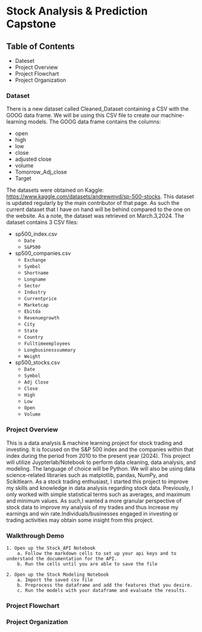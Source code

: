 # Stock Analysis & Prediction Capstone 

## Table of Contents 
- Dateset
- Project Overview
- Project Flowchart
- Project Organization

### Dataset 
There is a new dataset called Cleaned_Dataset containing a CSV with the GOOG data frame. We will be using this CSV file to create our machine-learning models.
The GOOG data frame contains the columns:
- open
- high
- low
- close
- adjusted close
- volume
- Tomorrow_Adj_close
- Target

The datasets were obtained on Kaggle: https://www.kaggle.com/datasets/andrewmvd/sp-500-stocks. This dataset is updated regularly by the main contributor of that page. As such the current dataset that I have on hand will be behind compared to the one on the website. As a note, the dataset was retrieved on March.3,2024. 
The dataset contains 3 CSV files: 
- sp500_index.csv
    - `Date`
    - `S&P500`
- sp500_companies.csv
    - `Exchange`
    - `Symbol`
    - `Shortname`
    - `Longname`
    - `Sector`
    - `Industry`
    - `Currentprice`
    - `Marketcap`
    - `Ebitda`
    - `Revenuegrowth`
    - `City`
    - `State`
    - `Country`
    - `Fulltimeemployees`
    - `Longbusinesssummary`
    - `Weight`
- sp500_stocks.csv
    - `Date`
    - `Symbol`
    - `Adj Close`
    - `Close`
    - `High`
    - `Low`
    - `Open`
    - `Volume`
### Project Overview 
  This is a data analysis & machine learning project for stock trading and investing. It is focused on the S&P 500 index and the companies within that index during the period from 2010 to the present year (2024). This project will utilize Juypterlab/Notebook to perform data cleaning, data analysis, and modeling. The language of choice will be Python. We will also be using data science-related libraries such as matplotlib, pandas, NumPy, and Scikitlearn. As a stock trading enthusiast, I started this project to improve my skills and knowledge in data analysis regarding stock data. Previously, I only worked with simple statistical terms such as averages, and maximum and minimum values. As such,I wanted a more granular perspective of stock data to improve my analysis of my trades and thus increase my earnings and win rate.Individuals/businesses engaged in investing or trading activities may obtain some insight from this project. 
### Walkthrough Demo
    1. Open up the Stock_API Notebook
        a. Follow the markdown cells to set up your api keys and to understand the documentation for the API.
        b. Run the cells until you are able to save the file

    2. Open up the Stock Modeling Notebook
        a. Import the saved csv file
        b. Preprocess the dataframe and add the features that you desire.
        c. Run the models with your dataframe and evaluate the results.
### Project Flowchart 
    
### Project Organization 
    
